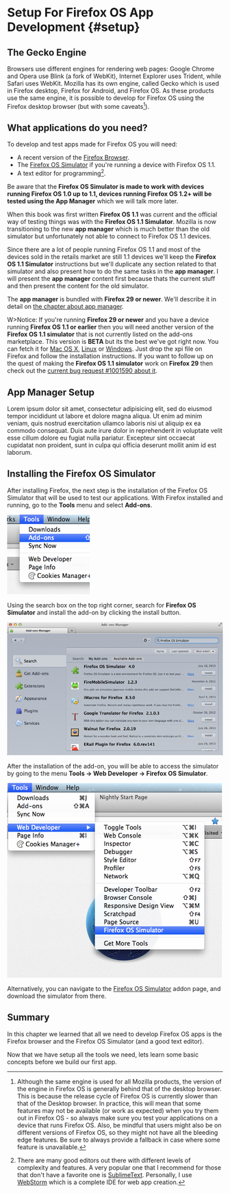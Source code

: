 # Setup For Firefox OS App Development {#setup}

## The Gecko Engine
Browsers use different engines for rendering web pages: Google Chrome and Opera use Blink (a fork of WebKit), Internet Explorer uses Trident, while Safari uses WebKit. Mozilla has its own engine, called Gecko which is used in Firefox desktop, Firefox for Android, and Firefox OS. As these products use the same engine, it is possible to develop for Firefox OS using the Firefox desktop browser (but with some caveats[^engines]).

[^engines]: Although the same engine is used for all Mozilla products, the version of the engine in Firefox OS is generally behind that of the desktop browser. This is because the release cycle of Firefox OS is currently slower than that of the Desktop browser. In practice, this will mean that some features may not be available (or work as expected) when you try them out in Firefox OS - so always make sure you test your applications on a device that runs Firefox OS. Also, be mindful that users might also be on different versions of Firefox OS, so they might not have all the bleeding edge features. Be sure to always provide a fallback in case where some feature is unavailable.

## What applications do you need?

To develop and test apps made for Firefox OS you will need:

 * A recent version of the [Firefox Browser](http://getfirefox.com).
 * The [Firefox OS Simulator](https://addons.mozilla.org/en-US/firefox/addon/firefox-os-simulator/) if you're running a device with Firefox OS 1.1.
 * A text editor for programming[^editors].

Be aware that the **Firefox OS Simulator is made to work with devices running Firefox OS 1.0 up to 1.1, devices running Firefox OS 1.2+ will be tested using the App Manager** which we will talk more later.

When this book was first written **Firefox OS 1.1** was current and the official way of testing things was with the **Firefox OS 1.1 Simulator**. Mozilla is now transitioning to the new **app manager** which is much better than the old simulator but unfortunately not able to connect to Firefox OS 1.1 devices.

Since there are a lot of people running Firefox OS 1.1 and most of the devices sold in the retails market are still 1.1 devices we'll keep the **Firefox OS 1.1 Simulator** instructions but we'll duplicate any section related to that simulator and also present how to do the same tasks in the **app manager**. I will present the **app manager** content first because thats the current stuff and then present the content for the old simulator.

The **app manager** is bundled with **Firefox 29 or newer**. We'll describe it in detail on [the chapter about app manager](#appmanager).

W>Notice: If you're running **Firefox 29 or newer** and you have a device running **Firefox OS 1.1 or earlier** then you will need another version of the **Firefox OS 1.1 simulator** that is not currently listed on the add-ons marketplace. This version is **BETA** but its the best we've got right now. You can fetch it for [Mac OS X](http://ftp.mozilla.org/pub/mozilla.org/labs/r2d2b2g/r2d2b2g-5.0pre7-mac.xpi), [Linux](http://ftp.mozilla.org/pub/mozilla.org/labs/r2d2b2g/r2d2b2g-5.0pre7-linux.xpi) or [Windows](http://ftp.mozilla.org/pub/mozilla.org/labs/r2d2b2g/r2d2b2g-5.0pre7-windows.xpi). Just drop the xpi file on Firefox and follow the installation instructions. If you want to follow up on the quest of making the **Firefox OS 1.1 simulator** work on **Firefox 29** then check out the [current bug request #1001590 about it](https://bugzilla.mozilla.org/show_bug.cgi?id=1001590).

[^editors]: There are many good editors out there with different levels of complexity and features. A very popular one that I recommend for those that don't have a favorite one is [SublimeText](http://sublimetext.com/). Personally, I use [WebStorm](http://www.jetbrains.com/webstorm/) which is a complete IDE for web app creation.

## App Manager Setup

Lorem ipsum dolor sit amet, consectetur adipisicing elit, sed do eiusmod tempor incididunt ut labore et dolore magna aliqua. Ut enim ad minim veniam, quis nostrud exercitation ullamco laboris nisi ut aliquip ex ea commodo consequat. Duis aute irure dolor in reprehenderit in voluptate velit esse cillum dolore eu fugiat nulla pariatur. Excepteur sint occaecat cupidatat non proident, sunt in culpa qui officia deserunt mollit anim id est laborum.

## Installing the Firefox OS Simulator

After installing Firefox, the next step is the installation of the Firefox OS Simulator that will be used to test our applications. With Firefox installed and running, go to the **Tools** menu and select **Add-ons**.

![*Tools* menu with *Add-ons** menu selected](images/originals/tools.png)

Using the search box on the top right corner, search for **Firefox OS Simulator** and install the add-on by clicking the install button.

![Add-on manager showing the simulator add-on](images/originals/addons-simulator.png)

After the installation of the add-on, you will be able to access the simulator by going to the menu **Tools -> Web Developer -> Firefox OS Simulator**.

![Where you can find the simulator after is installed](images/originals/tools-web-developer-simulator.png)

Alternatively, you can navigate to the [Firefox OS Simulator](https://addons.mozilla.org/en-US/firefox/addon/firefox-os-simulator/) addon page, and download the simulator from there.

## Summary

In this chapter we learned that all we need to develop Firefox OS apps is the Firefox browser and the Firefox OS Simulator (and a good text editor).

Now that we have setup all the tools we need, lets learn some basic concepts before we build our first app.
